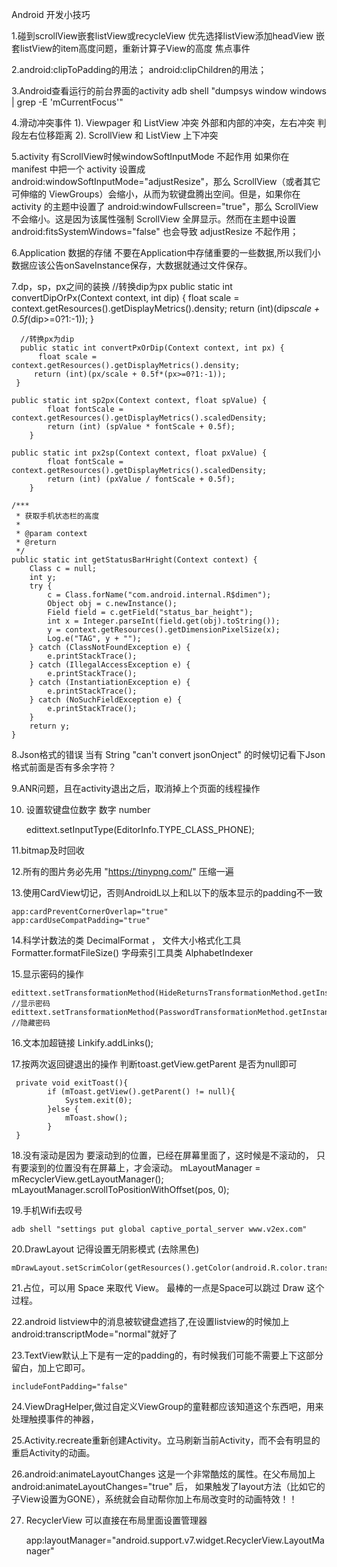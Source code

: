 Android 开发小技巧

1.碰到scrollView嵌套listView或recycleView 优先选择listView添加headView
  嵌套listView的item高度问题，重新计算子View的高度  焦点事件

2.android:clipToPadding的用法；
  android:clipChildren的用法；

3.Android查看运行的前台界面的activity
  adb shell "dumpsys window windows | grep -E 'mCurrentFocus'"

4.滑动冲突事件
  1). Viewpager 和 ListView 冲突 外部和内部的冲突，左右冲突  判段左右位移距离
  2). ScrollView 和 ListView  上下冲突

5.activity 有ScrollView时候windowSoftInputMode 不起作用
	如果你在 manifest 中把一个 activity 设置成 android:windowSoftInputMode="adjustResize"，那么 ScrollView（或者其它可伸缩的 ViewGroups）会缩小，从而为软键盘腾出空间。但是，如果你在 activity 的主题中设置了 android:windowFullscreen="true"，那么 ScrollView 不会缩小。这是因为该属性强制 ScrollView 全屏显示。然而在主题中设置 android:fitsSystemWindows="false" 也会导致 adjustResize 不起作用；

6.Application 数据的存储
	不要在Application中存储重要的一些数据,所以我们小数据应该公告onSaveInstance保存，大数据就通过文件保存。

7.dp，sp，px之间的装换
	//转换dip为px 
	  public static int convertDipOrPx(Context context, int dip) { 
	      float scale = context.getResources().getDisplayMetrics().density; 
	      return (int)(dip*scale + 0.5f*(dip>=0?1:-1)); 
	  } 
	   
	  //转换px为dip 
	  public static int convertPxOrDip(Context context, int px) { 
	      float scale = context.getResources().getDisplayMetrics().density; 
	     return (int)(px/scale + 0.5f*(px>=0?1:-1)); 
	 } 
	 
	public static int sp2px(Context context, float spValue) {
	        float fontScale = context.getResources().getDisplayMetrics().scaledDensity;
	        return (int) (spValue * fontScale + 0.5f);
	    }

	public static int px2sp(Context context, float pxValue) {
	        float fontScale = context.getResources().getDisplayMetrics().scaledDensity;
	        return (int) (pxValue / fontScale + 0.5f);
	    }

	/***
     * 获取手机状态栏的高度
     *
     * @param context
     * @return
     */
    public static int getStatusBarHright(Context context) {
        Class c = null;
        int y;
        try {
            c = Class.forName("com.android.internal.R$dimen");
            Object obj = c.newInstance();
            Field field = c.getField("status_bar_height");
            int x = Integer.parseInt(field.get(obj).toString());
            y = context.getResources().getDimensionPixelSize(x);
            Log.e("TAG", y + "");
        } catch (ClassNotFoundException e) {
            e.printStackTrace();
        } catch (IllegalAccessException e) {
            e.printStackTrace();
        } catch (InstantiationException e) {
            e.printStackTrace();
        } catch (NoSuchFieldException e) {
            e.printStackTrace();
        }
        return y;
    }

8.Json格式的错误
	当有 String "can't convert jsonOnject" 的时候切记看下Json格式前面是否有多余字符？

9.ANR问题，且在activity退出之后，取消掉上个页面的线程操作	

10. 设置软键盘位数字
	数字 number

	edittext.setInputType(EditorInfo.TYPE_CLASS_PHONE);

11.bitmap及时回收

12.所有的图片务必先用 "<https://tinypng.com/>" 压缩一遍

13.使用CardView切记，否则AndroidL以上和L以下的版本显示的padding不一致

	app:cardPreventCornerOverlap="true"
	app:cardUseCompatPadding="true"

14.科学计数法的类 DecimalFormat ，
	文件大小格式化工具 Formatter.formatFileSize() 
	字母索引工具类 AlphabetIndexer

15.显示密码的操作

	edittext.setTransformationMethod(HideReturnsTransformationMethod.getInstance()); //显示密码
	edittext.setTransformationMethod(PasswordTransformationMethod.getInstance());	 //隐藏密码

16.文本加超链接
	Linkify.addLinks();

17.按两次返回键退出的操作
	判断toast.getView.getParent 是否为null即可
	
	 private void exitToast(){
	        if (mToast.getView().getParent() != null){
	            System.exit(0);
	        }else {
	            mToast.show();
	        }
	 }
	
18.没有滚动是因为 要滚动到的位置，已经在屏幕里面了，这时候是不滚动的，
	只有要滚到的位置没有在屏幕上，才会滚动。
	mLayoutManager = mRecyclerView.getLayoutManager();  
	mLayoutManager.scrollToPositionWithOffset(pos, 0);  

19.手机Wifi去叹号
	
	adb shell "settings put global captive_portal_server www.v2ex.com"

20.DrawLayout 记得设置无阴影模式 (去除黑色)

	mDrawLayout.setScrimColor(getResources().getColor(android.R.color.transparent));
	
21.占位，可以用 Space 来取代 View。 最棒的一点是Space可以跳过 Draw 这个过程。

22.android listview中的消息被软键盘遮挡了,在设置listview的时候加上android:transcriptMode="normal"就好了

23.TextView默认上下是有一定的padding的，有时候我们可能不需要上下这部分留白，加上它即可。

	includeFontPadding="false"

24.ViewDragHelper,做过自定义ViewGroup的童鞋都应该知道这个东西吧，用来处理触摸事件的神器，

25.Activity.recreate重新创建Activity。立马刷新当前Activity，而不会有明显的重启Activity的动画。

26.android:animateLayoutChanges 这是一个非常酷炫的属性。在父布局加上 android:animateLayoutChanges="true" 后，
	如果触发了layout方法（比如它的子View设置为GONE），系统就会自动帮你加上布局改变时的动画特效！！

27. RecyclerView 可以直接在布局里面设置管理器

	app:layoutManager="android.support.v7.widget.RecyclerView.LayoutManager"

